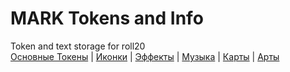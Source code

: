 # MARK Tokens and Info
Token and text storage for roll20\
[Основные Токены](https://github.com/Kobold47/Dnd-Tokens-2/blob/main/images_mark/README.md)
|
[Иконки](https://github.com/Kobold47/Dnd-Tokens-2/blob/main/images_icons/README.md)
|
[Эффекты](https://github.com/Kobold47/Dnd-Tokens-2/blob/main/images_sfx/README.md)
|
[Музыка](https://github.com/Kobold47/Dnd-Tokens-2/blob/main/music/README.md)
|
[Карты](https://github.com/Kobold47/Dnd-Tokens-2/blob/main/images_maps/README.md)
|
[Арты](https://github.com/Kobold47/Dnd-Tokens-2/blob/main/images_arts/README.md)
